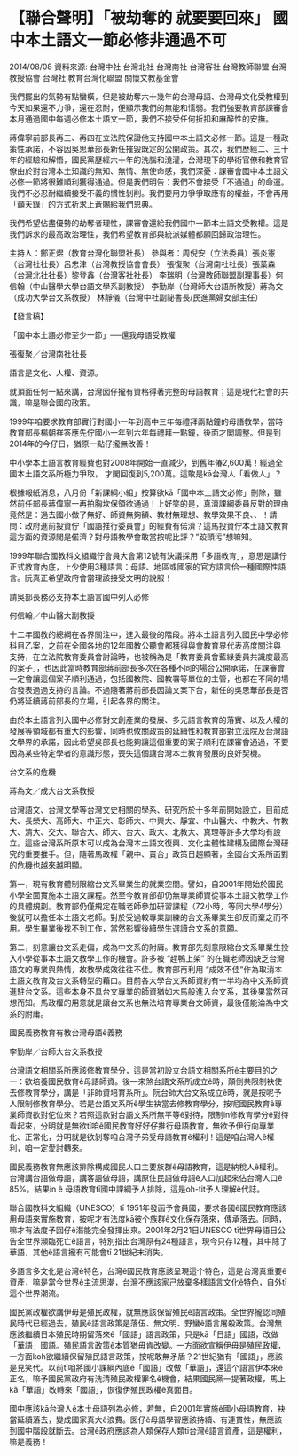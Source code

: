 【聯合聲明】「被劫奪的 就要要回來」 國中本土語文一節必修非通過不可
===============================

2014/08/08
資料來源: 台灣中社 台灣北社 台灣南社 台灣客社 台灣教師聯盟 台灣教授協會 台灣社 教育台灣化聯盟 關懷文教基金會

我們擺出的氣勢有點蠻橫，但是被劫奪六十幾年的台灣母語、台灣母文化受教權到今天如果還不力爭，還在忍耐，便顯示我們的無能和懦弱。我們強要教育部課審會本月通過國中每週必修本土語文一節，我們不接受任何折扣和麻醉性的安撫。

蔣偉寧前部長再三、再四在立法院保證他支持國中本土語文必修一節。這是一種政策性承諾，不容因吳思華部長新任摧毀既定的公開政策。其次，我們歷經二、三十年的經驗和解悟，國民黨歷經六十年的洗腦和澆灌，台灣現下的學術官僚和教育官僚由於對台灣本土知識的無知、無情、無使命感，我們深憂：課審會國中本土語文必修一節將很難順利獲得通過。但是我們明告：我們不會接受「不通過」的命運。我們不必忍耐繼續接受不義的慣性剝削。我們要用力爭爭取應有的權益，不會再用「籲天錄」的方式祈求上蒼賜給我們恩典。

我們希望佔盡優勢的劫奪者理性，課審會還給我們國中一節本土語文受教權。這是我們訴求的最高政治理性，我們希望教育部與統派媒體都願回歸政治理性。

主持人：鄭正煜（教育台灣化聯盟社長） 參與者：周倪安（立法委員）張炎憲（台灣社社長）呂忠津（台灣教授協會會長） 張復聚（台灣南社社長）張葉森（台灣北社社長）黎登鑫（台灣客社社長） 李瑞明（台灣教師聯盟副理事長）何信翰（中山醫學大學台語文學系副教授） 李勤岸（台灣師大台語所教授）蔣為文（成功大學台文系教授） 林靜儀（台灣中社副祕書長/民進黨婦女部主任）

【發言稿】

「國中本土語必修至少一節」──還我母語受教權

張復聚／台灣南社社長

語言是文化、人權、資源。

就頂面任何一點來講，台灣囡仔攏有資格得著完整的母語教育；這是現代社會的共識，嘛是聯合國的政策。

1999年咱要求教育部實行對國小一年到高中三年每禮拜兩點鐘的母語教學，當時教育部長楊朝祥答應先佇國小一年到六年每禮拜一點鐘，後面才閣調整。但是到2014年的今仔日，猶原一點仔攏無改善！

中小學本土語言教育經費也對2008年開始一直減少，到舊年偆2,600萬！經過全國本土語文系所極力爭取， 才閣回復到5,200萬。這敢是kā台灣人「看做人」？

根據報紙消息，八月份「新課綱小組」按算欲kā「國中本土語文必修」刪除，雖然前任部長蔣偉寧一再拍胸坎保領欲通過！上好笑的是，真濟課綱委員反對的理由竟然是：過去國小做了無好、師資無夠額、教材無理想、教學效果不良、、！請問：政府進前投資佇「國語推行委員會」的經費有偌濟？這馬投資佇本土語文教育這方面的資源閣是偌濟？對母語教學會敢當按呢比評？”跤頭污”想嘛知。

1999年聯合國教科文組織佇會員大會第12號有決議採用「多語教育」，意思是講佇正式教育內底，上少使用3種語言：母語、地區或國家的官方語言佮一種國際性語言。阮真正希望政府會當理該接受文明的說服！

請吳部長務必支持本土語言國中列入必修

何信翰／中山醫大副教授

十二年國教的總綱在各界關注中，進入最後的階段。將本土語言列入國民中學必修科目乙案，之前在全國各地的12年國教公聽會都獲得與會教育界代表高度關注與支持，在立法院教育委員會討論時，也被稱為是「教育委員會藍綠委員共識度最高的案子」，也因此當時教育部蔣前部長多次在各種不同的場合公開承諾，在課審會一定會讓這個案子順利通過，包括國教院、國教署等單位的主管，也都在不同的場合發表過過支持的言論。不過隨著蔣前部長因論文案下台，新任的吳思華部長是否仍將延續蔣前部長的立場，引起各界的關注。

由於本土語言列入國中必修對文創產業的發展、多元語言教育的落實、以及人權的發展等領域都有重大的影響，同時也攸關政策的延續性和教育部對立法院及台灣語文學界的承諾，因此希望吳部長也能夠讓這個重要的案子順利在課審會通過，不要因為某些特定學者的意識形態，喪失這個讓台灣本土教育發展的良好契機。

台文系的危機

蔣為文／成大台文系教授

台灣語文、台灣文學等台灣文史相關的學系、研究所於十多年前開始設立，目前成大、長榮大、高師大、中正大、彰師大、中興大、靜宜、中山醫大、中教大、竹教大、清大、交大、聯合大、師大、台大、政大、北教大、真理等許多大學均有設立。這些台灣系所原本可以成為台灣本土語文復興、文化主體性建構及國際台灣研究的重要推手。但，隨著馬政權「親中、賣台」政策日趨顯著，全國台文系所面對的危機也越來越明顯。

第一，現有教育體制限縮台文系畢業生的就業空間。譬如，自2001年開始於國民小學全面實施本土語文課程。然至今教育部卻仍無專業師資從事本土語文教學工作的具體規劃。教育部仍僅規定在職老師參加研習課程（72小時，等同大學4學分）後就可以擔任本土語文老師。對於受過較專業訓練的台文系畢業生卻反而棄之而不用。學生畢業後找不到工作，當然影響後續學生選讀台文系的意願。

第二，刻意讓台文系走偏，成為中文系的附庸。教育部先刻意限縮台文系畢業生投入小學從事本土語文教學工作的機會。許多被 “趕鴨上架” 的在職老師因缺乏台灣語文的專業與熱情，故教學成效往往不佳。教育部再利用 “成效不佳”作為取消本土語文教育及台文系轉型的藉口。目前各大學台文系師資約有一半均為中文系師資進駐台文系。這些本身不具台文專業的師資猶如木馬般進入台文系，其後果當然可想而知。馬政權的用意就是讓台文系也無法培育專業台文師資，最後僅能淪為中文系的附庸。

國民義務教育有教台灣母語ê義務

李勤岸／台師大台文系教授

台灣語文相關系所應該修教育學分，這是當初設立台語文相關系所ê主要目的之一：欲培養國民教育ê母語師資。後—來煞台語文系所成立ê時，顛倒共限制袂使去修教育學分，講是「非師資培育系所」。阮台師大台文系成立ê時，就是按呢予人限制修教育學分。若是台語文系所ê學生袂當去修教育學分，按呢國民教育ê專業師資欲對佗位來？若照這款對台語文系所無平等ê對待，限制in修教育學分ê對待看起來，分明就是無欲tī咱ê國民教育好好仔推行母語教育，無欲予伊行向專業化、正常化，分明就是欲剝奪咱台灣子弟受母語教育ê權利！這是咱台灣人ê權利，咱一定愛討轉來。

國民義務教育無應該排除構成國民人口主要族群ê母語教育，這是納稅人ê權利。台灣講台語做母語，講客語做母語，講原住民語做母語ê人口加起來佔台灣人口ê 85%。結果in ê 母語教育tī國中課綱予人排除，這是oh-tit予人理解ê代誌。

聯合國教科文組織（UNESCO）tī 1951年發函予會員國，要求各國ê國民教育應該用母語來實施教育，按呢才有法度kā彼个族群ê文化保存落來，傳承落去。同時，嘛才有法度予囡仔ê潛能完全發揮出來。2001年2月21日UNESCO tī世界母語日公告全世界瀕臨死亡ê語言，特別指出台灣原有24種語言，現今只存12種，其中除了華語，其他ê語言攏有可能會tī 21世紀末消失。

多語言多文化是台灣ê特色，台灣ê國民教育應該呈現這个特色，這是台灣真重要ê資產，嘛是當今世界ê主流思潮，台灣不應該家己放棄多樣語言文化ê特色，自外tī這个世界潮流。

國民黨政權欲講伊毋是殖民政權，就無應該保留殖民ê語言政策。全世界攏認同殖民時代已經過去，殖民ê語言政策是落伍、無文明、野蠻ê語言屠殺政策。台灣無應該繼續日本殖民時期留落來ê「國語」語言政策，只是kā「日語」國語，改做「華語」國語。殖民語言政策ê本質猶毋肯改變。一方面欲宣稱伊毋是殖民政權，一方面koh欲繼續保留殖民語言政策，按呢敢無矛盾？21世紀猶有「國語」，應該是見笑代。以前tī咱將國小課綱內底ê「國語」改做「華語」，還這个語言伊本來ê正名，嘛予國民黨政府有洗清殖民政權罪名ê機會，結果國民黨一提著政權，馬上kā「華語」改轉來「國語」，恢復伊殖民政權ê真面目。

國中應該kā台灣人ê本土母語列為必修，若無，自2001年實施ê國小母語教育，袂當延續落去，變成國家真大ê浪費。囡仔ê母語學習應該持續、有連貫性，無應該到國中階段就斷去。台灣ê政府應該為人類保存人類tī台灣ê語言資產，這是權利，嘛是義務！

